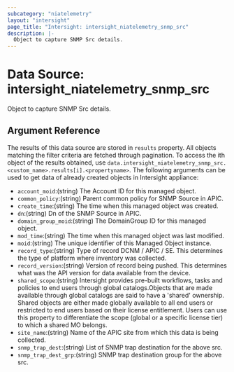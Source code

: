 ```yaml
---
subcategory: "niatelemetry"
layout: "intersight"
page_title: "Intersight: intersight_niatelemetry_snmp_src"
description: |-
  Object to capture SNMP Src details.
---
```


# Data Source: intersight_niatelemetry_snmp_src
Object to capture SNMP Src details.
## Argument Reference
The results of this data source are stored in `results` property.
All objects matching the filter criteria are fetched through pagination.
To access the ith object of the results obtained, use `data.intersight_niatelemetry_snmp_src.<custom_name>.results[i].<propertyname>`.
The following arguments can be used to get data of already created objects in Intersight appliance:
* `account_moid`:(string) The Account ID for this managed object. 
* `common_policy`:(string) Parent common policy for SNMP Source in APIC. 
* `create_time`:(string) The time when this managed object was created. 
* `dn`:(string) Dn of the SNMP Source in APIC. 
* `domain_group_moid`:(string) The DomainGroup ID for this managed object. 
* `mod_time`:(string) The time when this managed object was last modified. 
* `moid`:(string) The unique identifier of this Managed Object instance. 
* `record_type`:(string) Type of record DCNM / APIC / SE. This determines the type of platform where inventory was collected. 
* `record_version`:(string) Version of record being pushed. This determines what was the API version for data available from the device. 
* `shared_scope`:(string) Intersight provides pre-built workflows, tasks and policies to end users through global catalogs.Objects that are made available through global catalogs are said to have a 'shared' ownership. Shared objects are either made globally available to all end users or restricted to end users based on their license entitlement. Users can use this property to differentiate the scope (global or a specific license tier) to which a shared MO belongs. 
* `site_name`:(string) Name of the APIC site from which this data is being collected. 
* `snmp_trap_dest`:(string) List of SNMP trap destination for the above src. 
* `snmp_trap_dest_grp`:(string) SNMP trap destination group for the above src. 
 